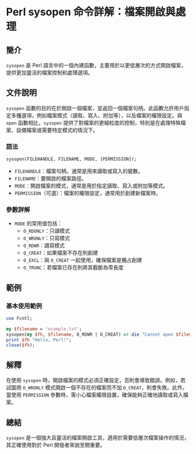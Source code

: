 <!--
Meta Description: # Perl sysopen 命令詳解：檔案開啟與處理 ## 簡介 `sysopen` 是 Perl 語言中的一個內建函數，主要用於以更低層次的方式開啟檔案，提供更加靈活的檔案控制和處理選項。 ## 文件說明 `sysopen` 函數的目的在於開啟一個檔案，並返回一個檔案句柄。此函數允許用戶指定多種...
Meta Keywords: sysopen, perl, filename, o_creat, mode
-->

# Perl sysopen 命令詳解：檔案開啟與處理

## 簡介
`sysopen` 是 Perl 語言中的一個內建函數，主要用於以更低層次的方式開啟檔案，提供更加靈活的檔案控制和處理選項。

## 文件說明
`sysopen` 函數的目的在於開啟一個檔案，並返回一個檔案句柄。此函數允許用戶指定多種選項，例如檔案模式（讀取、寫入、附加等），以及檔案的權限設定。與 `open` 函數相比，`sysopen` 提供了對檔案的更細粒度的控制，特別是在處理特殊檔案、設備檔案或需要特定模式的情況下。

### 語法
```perl
sysopen(FILEHANDLE, FILENAME, MODE, [PERMISSION]);
```

- `FILEHANDLE`：檔案句柄，通常是用來讀取或寫入的變數。
- `FILENAME`：要開啟的檔案路徑。
- `MODE`：開啟檔案的模式，通常是用於指定讀取、寫入或附加等模式。
- `PERMISSION`（可選）：檔案的權限設定，通常用於創建新檔案時。

### 參數詳解
- `MODE` 的常用值包括：
  - `O_RDONLY`：只讀模式
  - `O_WRONLY`：只寫模式
  - `O_RDWR`：讀寫模式
  - `O_CREAT`：如果檔案不存在則創建
  - `O_EXCL`：與 `O_CREAT` 一起使用，確保檔案是獨占創建
  - `O_TRUNC`：若檔案已存在則將其截斷為零長度

## 範例
### 基本使用範例
```perl
use Fcntl;

my $filename = 'example.txt';
sysopen(my $fh, $filename, O_RDWR | O_CREAT) or die "Cannot open $filename: $!";
print $fh "Hello, Perl!";
close($fh);
```

## 解釋
在使用 `sysopen` 時，開啟檔案的模式必須正確設定，否則會導致錯誤。例如，若試圖用 `O_WRONLY` 模式開啟一個不存在的檔案而不加 `O_CREAT`，則會失敗。此外，當使用 `PERMISSION` 參數時，需小心檔案權限設置，確保能夠正確地讀取或寫入檔案。

## 總結
`sysopen` 是一個強大且靈活的檔案開啟工具，適用於需要低層次檔案操作的情況，其正確使用對於 Perl 開發者來說至關重要。